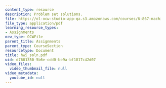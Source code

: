 ```yaml
---
content_type: resource
description: Problem set solutions.
file: https://ol-ocw-studio-app-qa.s3.amazonaws.com/courses/6-867-machine-learning-fall-2006/d76013505b6ecdd0be9abf1817c42d07_hw5_soln.pdf
file_type: application/pdf
learning_resource_types:
- Assignments
ocw_type: OCWFile
parent_title: Assignments
parent_type: CourseSection
resourcetype: Document
title: hw5_soln.pdf
uid: d7601350-5b6e-cdd0-be9a-bf1817c42d07
video_files:
  video_thumbnail_file: null
video_metadata:
  youtube_id: null
---
```

